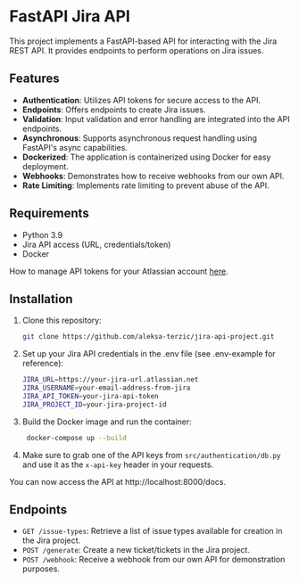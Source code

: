 # FastAPI Jira API

This project implements a FastAPI-based API for interacting with the Jira REST API. It provides endpoints to perform operations on Jira issues.

## Features

- **Authentication**: Utilizes API tokens for secure access to the API.
- **Endpoints**: Offers endpoints to create Jira issues.
- **Validation**: Input validation and error handling are integrated into the API endpoints.
- **Asynchronous**: Supports asynchronous request handling using FastAPI's async capabilities.
- **Dockerized**: The application is containerized using Docker for easy deployment.
- **Webhooks**: Demonstrates how to receive webhooks from our own API.
- **Rate Limiting**: Implements rate limiting to prevent abuse of the API.
  
## Requirements

- Python 3.9
- Jira API access (URL, credentials/token)
- Docker

How to manage API tokens for your Atlassian account [here](https://support.atlassian.com/atlassian-account/docs/manage-api-tokens-for-your-atlassian-account/).
  
## Installation

1. Clone this repository:

   ```bash
   git clone https://github.com/aleksa-terzic/jira-api-project.git
   ```
   
2. Set up your Jira API credentials in the .env file (see .env-example for reference):

   ```bash
   JIRA_URL=https://your-jira-url.atlassian.net
   JIRA_USERNAME=your-email-address-from-jira
   JIRA_API_TOKEN=your-jira-api-token
   JIRA_PROJECT_ID=your-jira-project-id
   ```

3. Build the Docker image and run the container:

   ```bash
    docker-compose up --build
    ```
   
4. Make sure to grab one of the API keys from `src/authentication/db.py` and use it as the `x-api-key` header in your requests.
   
You can now access the API at http://localhost:8000/docs.
   

## Endpoints

- `GET /issue-types`: Retrieve a list of issue types available for creation in the Jira project.
- `POST /generate`: Create a new ticket/tickets in the Jira project.
- `POST /webhook`: Receive a webhook from our own API for demonstration purposes.
